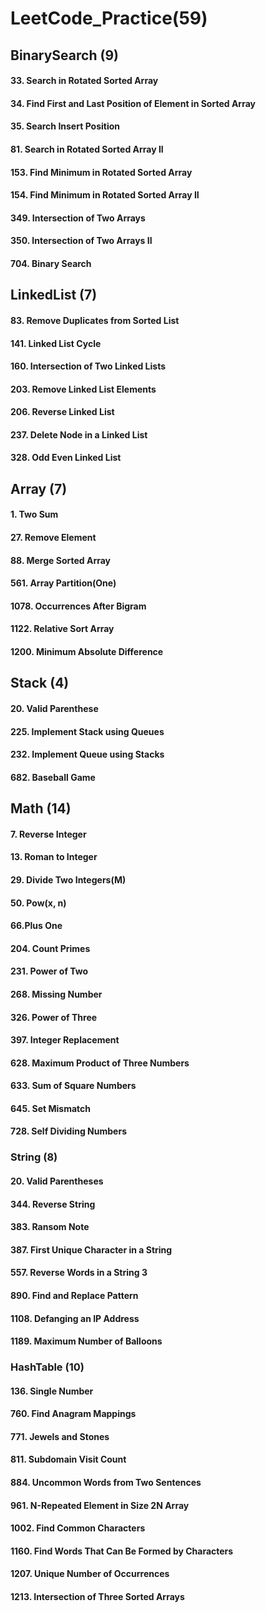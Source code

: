 # LeetCode_Practice(59)

## BinarySearch (9)
#### 33. Search in Rotated Sorted Array
#### 34. Find First and Last Position of Element in Sorted Array
#### 35. Search Insert Position
#### 81. Search in Rotated Sorted Array II
#### 153. Find Minimum in Rotated Sorted Array
#### 154. Find Minimum in Rotated Sorted Array II
#### 349. Intersection of Two Arrays
#### 350. Intersection of Two Arrays II
#### 704. Binary Search

## LinkedList (7)
#### 83. Remove Duplicates from Sorted List
#### 141. Linked List Cycle
#### 160. Intersection of Two Linked Lists
#### 203. Remove Linked List Elements
#### 206. Reverse Linked List
#### 237. Delete Node in a Linked List
#### 328. Odd Even Linked List

## Array (7)
#### 1. Two Sum
#### 27. Remove Element
#### 88. Merge Sorted Array
#### 561. Array Partition(One)
#### 1078. Occurrences After Bigram
#### 1122. Relative Sort Array
#### 1200. Minimum Absolute Difference

## Stack (4)
#### 20. Valid Parenthese
#### 225. Implement Stack using Queues
#### 232. Implement Queue using Stacks
#### 682. Baseball Game

## Math (14)
#### 7. Reverse Integer
#### 13. Roman to Integer
#### 29. Divide Two Integers(M)
#### 50. Pow(x, n)
#### 66.Plus One
#### 204. Count Primes
#### 231. Power of Two
#### 268. Missing Number
#### 326. Power of Three
#### 397. Integer Replacement
#### 628. Maximum Product of Three Numbers
#### 633. Sum of Square Numbers
#### 645. Set Mismatch
#### 728. Self Dividing Numbers

### String (8)
#### 20. Valid Parentheses
#### 344. Reverse String
#### 383. Ransom Note
#### 387. First Unique Character in a String
#### 557. Reverse Words in a String 3
#### 890. Find and Replace Pattern
#### 1108. Defanging an IP Address
#### 1189. Maximum Number of Balloons

### HashTable (10)
#### 136. Single Number
#### 760. Find Anagram Mappings
#### 771. Jewels and Stones
#### 811. Subdomain Visit Count
#### 884. Uncommon Words from Two Sentences
#### 961. N-Repeated Element in Size 2N Array
#### 1002. Find Common Characters
#### 1160. Find Words That Can Be Formed by Characters
#### 1207. Unique Number of Occurrences
#### 1213. Intersection of Three Sorted Arrays